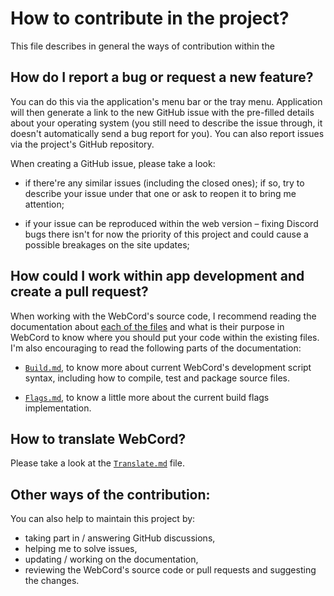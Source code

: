 # How to contribute in the project?

This file describes in general the ways of contribution within the 

## How do I report a bug or request a new feature?

You can do this via the application's menu bar or the tray menu. Application will
then generate a link to the new GitHub issue with the pre-filled details about
your operating system (you still need to describe the issue through, it doesn't
automatically send a bug report for you). You can also report issues via the
project's GitHub repository.

When creating a GitHub issue, please take a look:

  - if there're any similar issues (including the closed ones); if so, try to
    describe your issue under that one or ask to reopen it to bring me attention;

  - if your issue can be reproduced within the web version – fixing Discord
    bugs there isn't for now the priority of this project and could cause a
    possible breakages on the site updates;

## How could I work within app development and create a pull request?

When working with the WebCord's source code, I recommend reading the
documentation about [each of the files](./Files.md) and what is their purpose in
WebCord to know where you should put your code within the existing files. I'm
also encouraging to read the following parts of the documentation:

- [`Build.md`], to know more about current WebCord's development script syntax,
  including how to compile, test and package source files.

- [`Flags.md`], to know a little more about the current build flags
  implementation.

## How to translate WebCord?

Please take a look at the [`Translate.md`](./Translate.md) file.

## Other ways of the contribution:

You can also help to maintain this project by:
  - taking part in / answering GitHub discussions,
  - helping me to solve issues,
  - updating / working on the documentation,
  - reviewing the WebCord's source code or pull requests and suggesting the
    changes.

[`Build.md`]: Build.md
[`Flags.md`]: Flags.md